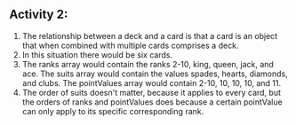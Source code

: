 ## Activity 2:
1. The relationship between a deck and a card is that a card is an object that when combined with multiple cards comprises a deck.
2. In this situation there would be six cards.
3. The ranks array would contain the ranks 2-10, king, queen, jack, and ace. The suits array would contain the values spades, hearts, diamonds, and clubs. The pointValues array would contain 2-10, 10, 10, 10, and 11.
4. The order of suits doesn't matter, because it applies to every card, but the orders of ranks and pointValues does because a certain pointValue can only apply to its specific corresponding rank.